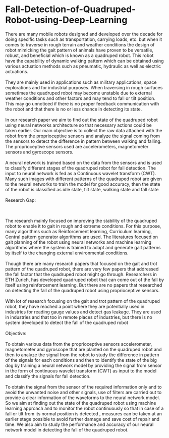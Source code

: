 # Fall-Detection-of-Quadruped-Robot-using-Deep-Learning
There are many mobile robots designed and developed over the decade for doing specific tasks such as transportation, carrying loads, etc. but when it comes to traverse in rough terrain and weather conditions the design of robot mimicking the gait pattern of animals have proven to be versatile, robust, and beneficial which is known as a quadruped robot. This robot have the capability of dynamic walking pattern which can be obtained using various actuation methods such as pneumatic, hydraulic as well as electric actuations.
<br />
<br />
They are mainly used in applications such as military applications, space explorations and for industrial purposes. When traversing in rough surfaces sometimes the quadruped robot may become unstable due to external weather conditions and other factors and may tend to fall or tilt position. This may go unnoticed if there is no proper feedback communication with the robot and that there is no or less chance in detecting its state.
<br />
<br />
In our research paper we aim to find out the state of the quadruped robot using neural networks architecture so that necessary actions could be taken earlier. Our main objective is to collect the raw data attached with the robot from the proprioceptive sensors and analyze the signal coming from the sensors to detect the difference in pattern between walking and falling. The proprioceptive sensors used are accelerometers, magnetometer sensors and gyroscope sensors.
<br />
<br />
A neural network is trained based on the data from the sensors and is used to classify different stages of the quadruped robot for fall detection. The input to neural network is fed as a Continuous wavelet transform (CWT). Many such images with different patterns of the quadruped robot are given to the neural networks to train the model for good accuracy, then the state of the robot is classified as idle state, tilt state, walking state and fall state
<br />
<br />
Research Gap:

<br />
<br />
The research mainly focused on improving the stability of the quadruped robot to enable it to gait in rough and extreme conditions. For this purpose, many algorithms such as Reinforcement learning, Curriculum learning, Central pattern generator algorithms are used. The literatures focused on gait planning of the robot using neural networks and machine learning algorithms where the system is trained to adapt and generate gait patterns by itself to the changing external environmental conditions.
<br />
<br />
Though there are many research papers that focused on the gait and trot pattern of the quadruped robot, there are very few papers that addressed the fall factor that the quadruped robot might go through. Researchers in ETH Zurich, has developed quadruped robot that can come out of the fall by itself using reinforcement learning. But there are no papers that researched on detecting the fall of the quadruped robot using proprioceptive sensors.
<br />
<br />
With lot of research focusing on the gait and trot pattern of the quadruped robot, they have reached a point where they are potentially used in industries for reading gauge values and detect gas leakage. They are used in industries and that too in remote places of industries, but there is no system developed to detect the fall of the quadruped robot

<br />
<br />
Objective:

<br />
<br />
To obtain various data from the proprioceptive sensors accelerometer, magnetometer and gyroscope that are planted on the quadruped robot and then to analyze the signal from the robot to study the difference in pattern of the signals for each conditions and then to identify the state of the big dog by training a neural network model by providing the signal from sensor in the form of continuous wavelet transform (CWT) as input to the model and classify the signals for fall detection.
<br />
<br />
To obtain the signal from the sensor of the required information only and to avoid the unwanted noise and other signals, use of filters are carried out to provide a clear information of the waveforms to the neural network model. So we aim at finding out the state of the quadruped robot using machine learning approach and to monitor the robot continuously so that in case of a fall or tilt from its normal position is detected , measures can be taken at an earlier stage possible to avoid further damage and save cost of repair and time. We also aim to study the performance and accuracy of our neural network model in detecting the fall of the quadruped robot.
